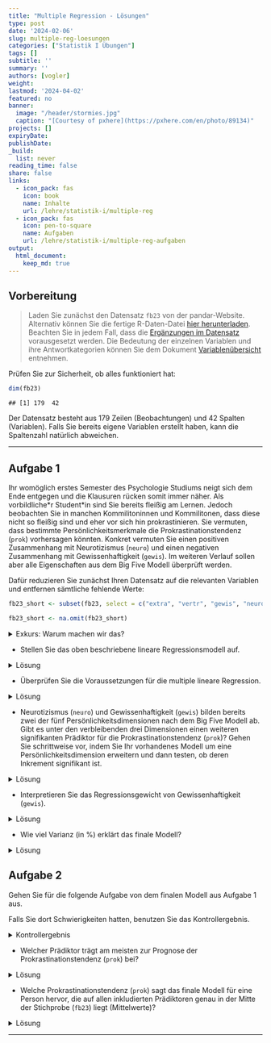 ```yaml
---
title: "Multiple Regression - Lösungen" 
type: post
date: '2024-02-06' 
slug: multiple-reg-loesungen 
categories: ["Statistik I Übungen"] 
tags: [] 
subtitle: ''
summary: '' 
authors: [vogler] 
weight: 
lastmod: '2024-04-02'
featured: no
banner:
  image: "/header/stormies.jpg"
  caption: "[Courtesy of pxhere](https://pxhere.com/en/photo/89134)"
projects: []
expiryDate: 
publishDate: 
_build:
  list: never
reading_time: false
share: false
links:
  - icon_pack: fas
    icon: book
    name: Inhalte
    url: /lehre/statistik-i/multiple-reg
  - icon_pack: fas
    icon: pen-to-square
    name: Aufgaben
    url: /lehre/statistik-i/multiple-reg-aufgaben
output:
  html_document:
    keep_md: true
---
```


## Vorbereitung



> Laden Sie zunächst den Datensatz `fb23` von der pandar-Website. Alternativ können Sie die fertige R-Daten-Datei [<i class="fas fa-download"></i> hier herunterladen](/daten/fb23.rda). Beachten Sie in jedem Fall, dass die [Ergänzungen im Datensatz](/lehre/statistik-i/multiple-regression/#prep) vorausgesetzt werden. Die Bedeutung der einzelnen Variablen und ihre Antwortkategorien können Sie dem Dokument [Variablenübersicht](/lehre/statistik-i/variablen.pdf) entnehmen.

Prüfen Sie zur Sicherheit, ob alles funktioniert hat: 


```r
dim(fb23)
```

```
## [1] 179  42
```

Der Datensatz besteht aus 179 Zeilen (Beobachtungen) und 42 Spalten (Variablen). Falls Sie bereits eigene Variablen erstellt haben, kann die Spaltenzahl natürlich abweichen.


***

## Aufgabe 1

Ihr womöglich erstes Semester des Psychologie Studiums neigt sich dem Ende entgegen und die Klausuren rücken somit immer näher. Als vorbildliche\*r Student\*in sind Sie bereits fleißig am Lernen.
Jedoch beobachten Sie in manchen Kommilitoninnen und Kommilitonen, dass diese nicht so fleißig sind und eher vor sich hin prokrastinieren.
Sie vermuten, dass bestimmte Persönlichkeitsmerkmale die Prokrastinationstendenz (`prok`) vorhersagen könnten. Konkret vermuten Sie einen positiven Zusammenhang mit Neurotizismus (`neuro`) und einen negativen Zusammenhang mit Gewissenhaftigkeit (`gewis`). Im weiteren Verlauf sollen aber alle Eigenschaften aus dem Big Five Modell überprüft werden.

Dafür reduzieren Sie zunächst Ihren Datensatz auf die relevanten Variablen und entfernen sämtliche fehlende Werte:


```r
fb23_short <- subset(fb23, select = c("extra", "vertr", "gewis", "neuro", "offen", "prok"))

fb23_short <- na.omit(fb23_short)
```

<details>

<summary>Exkurs: Warum machen wir das?</summary>

Zum einen fällt es uns so leichter den Überblick über unsere Daten zu behalten.
Zum anderen ist uns bereits im Kapitel [Multiple Regression](/lehre/statistik-i/multiple-regression) eine Fehlermeldung bei der Verwendung des Befehls `anova()` in Kombination mit fehlenden Werten (`NA`) begegnet.
Da wir im Folgenden erneut mit den Big Five Variablen arbeiten, gehen wir dieser Fehlermeldung bereits im Vorhinein aus dem Weg.


```r
#Gibt es mindestens ein fehlenden Wert auf den 6 Variablen?
anyNA(fb23[, c("extra", "vertr", "gewis", "neuro", "offen", "prok")])
```

```
## [1] TRUE
```

```r
#Auf welcher Variable und wie viele NA's gibt es?
summary(fb23[, c("extra", "vertr", "gewis", "neuro", "offen", "prok")])
```

```
##      extra           vertr           gewis           neuro           offen           prok      
##  Min.   :1.000   Min.   :1.000   Min.   :1.500   Min.   :1.000   Min.   :1.50   Min.   :1.500  
##  1st Qu.:2.500   1st Qu.:3.000   1st Qu.:3.000   1st Qu.:2.500   1st Qu.:3.00   1st Qu.:2.200  
##  Median :3.000   Median :3.500   Median :3.500   Median :3.500   Median :4.00   Median :2.500  
##  Mean   :3.268   Mean   :3.463   Mean   :3.531   Mean   :3.355   Mean   :3.74   Mean   :2.545  
##  3rd Qu.:4.000   3rd Qu.:4.000   3rd Qu.:4.000   3rd Qu.:4.000   3rd Qu.:4.50   3rd Qu.:2.950  
##  Max.   :5.000   Max.   :5.000   Max.   :5.000   Max.   :5.000   Max.   :5.00   Max.   :3.800  
##                  NA's   :1
```

```r
#ein NA auf vertr
```

</details>


-   Stellen Sie das oben beschriebene lineare Regressionsmodell auf.

<details>

<summary>Lösung</summary>


```r
mod_base <- lm(prok ~ neuro + gewis, data = fb23_short)
```

</details>


-   Überprüfen Sie die Voraussetzungen für die multiple lineare Regression.

<details>

<summary>Lösung</summary>

**Voraussetzungen:**

1.    Korrekte Spezifikation des Modells

2.    Messfehlerfreiheit der unabhängigen Variablen

3.    Unabhängigkeit der Residuen

4.    Homoskedastizität der Residuen

5.    Normalverteilung der Residuen



```r
# Korrekte Spezifikation des Modells --> Linearität

#Einfache Regressionsmodelle aufstellen
mod_neuro <- lm(prok ~ neuro, data = fb23_short)

mod_gewis <- lm(prok ~ gewis, data = fb23_short)

#Überprüfung der Linearität
par(mfrow = c(1, 2))

plot(fb23_short$prok ~ fb23_short$neuro, 
     xlab = "Neurotizismus", 
     ylab = "Prokrastinationstendenz")
lines(lowess(fb23_short$neuro, fb23_short$prok), col = "red")
abline(mod_neuro, col = "blue")


plot(fb23_short$prok ~ fb23_short$gewis, 
     xlab = "Gewissenhaftigkeit",
     ylab = "Prokrastinationstendenz")
lines(lowess(fb23_short$gewis, fb23_short$prok), col = "red")
abline(mod_gewis, col = "blue")
```

![](/lehre/statistik-i/multiple-reg-loesungen_files/figure-html/unnamed-chunk-6-1.png)<!-- -->

Für beide Variablen sind klare lineare Verläufe erkennbar.


```r
#1x2 Ansicht der Plots beenden
dev.off()
```

```
## RStudioGD 
##         2
```

Bei der **Messfehlerfreiheit der unabhängigen Variablen** geht man davon aus, dass der Fragebogen den ich nutze fehlerfrei misst, insbesondere unsere unabhängigen Variablen. Wie bereits im Kapitel [Multiple Regression](/lehre/statistik-i/multiple-regression) besprochen ist das selten der Fall und wir können uns Reliabilitätsmaßen wie Cronbachs Alpha und McDonalds Omega bedienen um das Ausmaß des Fehlers zu quantifizieren.
Bei der Nennung dieser belassen wir es aber für diese Aufgabe mal und nehmen an dass diese Voraussetzung **nicht** verletzt ist.

Auch die Voraussetzung der **Unabhängigkeit der Residuen** ist inhaltlicher Natur. In diesem Fall gehen wir davon aus, dass Sie den Fragebogen am Anfang des Semesters weitgehend unabhängig voneinander bearbeitet haben. Somit ist auch diese Voraussetzung erfüllt.


```r
#Homoskedastizität der Residuen
plot(mod_base, which = 3)
```

![](/lehre/statistik-i/multiple-reg-loesungen_files/figure-html/unnamed-chunk-8-1.png)<!-- -->

```r
car::ncvTest(mod_base) #nicht signifikant --> Homoskedastizität wird angenommen
```

```
## Non-constant Variance Score Test 
## Variance formula: ~ fitted.values 
## Chisquare = 1.538691, Df = 1, p = 0.21481
```


```r
#Normalverteilung der Residuen
car::qqPlot(mod_base)
```

![](/lehre/statistik-i/multiple-reg-loesungen_files/figure-html/unnamed-chunk-9-1.png)<!-- -->

```
## 144 170 
## 140 166
```

```r
shapiro.test(mod_base$residuals) #nicht signifikant --> Normalverteilung wird angenommen
```

```
## 
## 	Shapiro-Wilk normality test
## 
## data:  mod_base$residuals
## W = 0.99419, p-value = 0.7113
```

*Anmerkung:* Sowohl bei der Überprüfung der Homoskedastizität als auch der Normalverteilung bedienen wir uns Funktionen des `car`-Pakets. Dieses müssen wir nicht explizit mit dem `library()`-Befehl laden wenn wir zunächst den Namen des Pakets nennen, dann zwei Doppelpunkte und die Funktion folgen.
Dies ist selbst dann zu empfehlen wenn man die Pakete bereits geladen hat da so auch im Nachhinein ersichtlich ist aus welchem Paket welche Funktion genutzt wurde.

</details>


-   Neurotizismus (`neuro`) und Gewissenhaftigkeit (`gewis`) bilden bereits zwei der fünf Persönlichkeitsdimensionen nach dem Big Five Modell ab. Gibt es unter den verbleibenden drei Dimensionen einen weiteren signifikanten Prädiktor für die Prokrastinationstendenz (`prok`)? Gehen Sie schrittweise vor, indem Sie Ihr vorhandenes Modell um eine Persönlichkeitsdimension erweitern und dann testen, ob deren Inkrement signifikant ist.

<details>

<summary>Lösung</summary>


```r
#Extraversion
mod_base_extra <- lm(prok ~ neuro + gewis + extra, data = fb23_short)

anova(mod_base, mod_base_extra) #signifikant
```

```
## Analysis of Variance Table
## 
## Model 1: prok ~ neuro + gewis
## Model 2: prok ~ neuro + gewis + extra
##   Res.Df    RSS Df Sum of Sq      F  Pr(>F)  
## 1    175 28.240                              
## 2    174 27.409  1   0.83086 5.2745 0.02283 *
## ---
## Signif. codes:  0 '***' 0.001 '**' 0.01 '*' 0.05 '.' 0.1 ' ' 1
```

```r
#Verträglichkeit
mod_base_vertr <- lm(prok ~ neuro + gewis + vertr, data = fb23_short)

anova(mod_base, mod_base_vertr) #nicht signifikant
```

```
## Analysis of Variance Table
## 
## Model 1: prok ~ neuro + gewis
## Model 2: prok ~ neuro + gewis + vertr
##   Res.Df    RSS Df Sum of Sq      F Pr(>F)
## 1    175 28.240                           
## 2    174 28.231  1 0.0084482 0.0521 0.8198
```

```r
#Offenheit für neue Erfahrungen
mod_base_offen <- lm(prok ~ neuro + gewis + offen, data = fb23_short)

anova(mod_base, mod_base_offen) #nicht signifikant
```

```
## Analysis of Variance Table
## 
## Model 1: prok ~ neuro + gewis
## Model 2: prok ~ neuro + gewis + offen
##   Res.Df    RSS Df Sum of Sq      F Pr(>F)
## 1    175 28.240                           
## 2    174 28.183  1   0.05707 0.3524 0.5536
```


```r
#Inkrement von Extraversion
summary(mod_base_extra)$r.squared - summary(mod_base)$r.squared 
```

```
## [1] 0.01747554
```



Extraversion lässt sich als einzige weitere Dimension der Big Five als signifikanter Prädiktor ($F = 5.27, p = 0.023$) für Prokrastinationstendenz in unser Modell aufnehmen. 
Dabei kann Extraversion zusätzlich 1.75% Varianz erklären.

Somit lautet unser finales Modell wie folgt:


```r
mod_final <- lm(prok ~ neuro + gewis + extra, data = fb23_short)

summary(mod_final)
```

```
## 
## Call:
## lm(formula = prok ~ neuro + gewis + extra, data = fb23_short)
## 
## Residuals:
##      Min       1Q   Median       3Q      Max 
## -1.12466 -0.25241 -0.02128  0.26635  1.00898 
## 
## Coefficients:
##             Estimate Std. Error t value Pr(>|t|)    
## (Intercept)  3.04935    0.22818  13.364  < 2e-16 ***
## neuro        0.17663    0.03266   5.408 2.08e-07 ***
## gewis       -0.38529    0.03892  -9.900  < 2e-16 ***
## extra        0.08124    0.03537   2.297   0.0228 *  
## ---
## Signif. codes:  0 '***' 0.001 '**' 0.01 '*' 0.05 '.' 0.1 ' ' 1
## 
## Residual standard error: 0.3969 on 174 degrees of freedom
## Multiple R-squared:  0.4235,	Adjusted R-squared:  0.4136 
## F-statistic: 42.61 on 3 and 174 DF,  p-value: < 2.2e-16
```



</details>


-   Interpretieren Sie das Regressionsgewicht von Gewissenhaftigkeit (`gewis`).

<details>

<summary>Lösung</summary>

Zwei Personen die den **gleichen** Neurotizismus- sowie Extraversions-Wert haben, sich aber um eine Einheit in der Gewissenhaftigkeit unterscheiden, unterscheiden sich um $\mp 0.39$ Einheiten in der Prokrastinationstendenz.

</details>


-   Wie viel Varianz (in %) erklärt das finale Modell?

<details>

<summary>Lösung</summary>


```r
summary(mod_final)$r.squared
```

```
## [1] 0.4235057
```

Der Determinationskoeffizient ($R^2 =$ 0.4235) besagt das 42.35% der Varianz in der Prokrastinationstendenz durch unser Modell aus drei Prädiktoren (`neuro`, `gewis`, `extra`) erklärt wird.  

</details>



## Aufgabe 2

Gehen Sie für die folgende Aufgabe von dem finalen Modell aus Aufgabe 1 aus.

Falls Sie dort Schwierigkeiten hatten, benutzen Sie das Kontrollergebnis.

<details>

<summary>Kontrollergebnis</summary>


```r
mod_final <- lm(prok ~ neuro + gewis + extra, data = fb23_short)
```

</details>


-   Welcher Prädiktor trägt am meisten zur Prognose der Prokrastinationstendenz (`prok`) bei?
  
<details>

<summary>Lösung</summary>

Hierfür betrachten wir unsere Regressionsgewichte:


```r
mod_final$coefficients
```

```
## (Intercept)       neuro       gewis       extra 
##  3.04934935  0.17662562 -0.38529030  0.08124088
```

Diese sind jedoch noch von der benutzten Skala abhängig weswegen wir noch keine Aussage darüber treffen können welches das "beste" Regressionsgewicht ist. Daher standardisieren wir unser Modell, um uns von der Skalenabhängigkeit zu befreien.
(Ausführlicher wurde dieses Vorgehen im Kapitel [Einfache Lineare Regression](/lehre/statistik-i/einfache-reg) besprochen.)


```r
library(lm.beta)
```


```r
mod_final_std <- lm.beta(mod_final)

summary(mod_final_std)
```

```
## 
## Call:
## lm(formula = prok ~ neuro + gewis + extra, data = fb23_short)
## 
## Residuals:
##      Min       1Q   Median       3Q      Max 
## -1.12466 -0.25241 -0.02128  0.26635  1.00898 
## 
## Coefficients:
##             Estimate Standardized Std. Error t value Pr(>|t|)    
## (Intercept)  3.04935           NA    0.22818  13.364  < 2e-16 ***
## neuro        0.17663      0.33288    0.03266   5.408 2.08e-07 ***
## gewis       -0.38529     -0.57143    0.03892  -9.900  < 2e-16 ***
## extra        0.08124      0.14168    0.03537   2.297   0.0228 *  
## ---
## Signif. codes:  0 '***' 0.001 '**' 0.01 '*' 0.05 '.' 0.1 ' ' 1
## 
## Residual standard error: 0.3969 on 174 degrees of freedom
## Multiple R-squared:  0.4235,	Adjusted R-squared:  0.4136 
## F-statistic: 42.61 on 3 and 174 DF,  p-value: < 2.2e-16
```

Das betragsmäßig größte standardisierte Regressionsgewicht hat Gewissenhaftigkeit mit -0.571.
Somit lässt sich die Aussage treffen das Gewissenhaftigkeit im Vergleich zu Neurotizismus und Extraversion am meisten zu der Vorhersage der Prokrastinationstendenz beiträgt.

</details>


-   Welche Prokrastinationstendenz (`prok`) sagt das finale Modell für eine Person hervor, die auf allen inkludierten Prädiktoren genau in der Mitte der Stichprobe (`fb23`) liegt (Mittelwerte)?

<details>

<summary>Lösung</summary>

Im Folgenden werden drei Lösungsansätze gezeigt, die sich in ihrer Komplexität unterscheiden. Sofern Sie auf einen der drei gekommen sind oder einen weiteren Ansatz gefunden haben der zum gleichen Ergebnis kommt, haben Sie die Aufgabe erfolgreich geeistert.


```r
#1. Ansatz
means <- data.frame(neuro = mean(fb23_short$neuro),
                    gewis = mean(fb23_short$gewis),
                    extra = mean(fb23_short$extra))

predict(mod_final, newdata = means)
```

```
##        1 
## 2.547753
```

**Erklärung:**

Hierbei handelt es sich um den standard Ansatz wenn es darum geht für eine neue Person mit folgenden Werten auf den Prädiktoren eine Vorhersage zu treffen.


```r
#2. Ansatz
mod_final_sc <- lm(prok ~ scale(neuro) + scale(gewis) + scale(extra), data = fb23_short)

mod_final_sc$coefficients[1]
```

```
## (Intercept) 
##    2.547753
```

**Erklärung:**

Schematisch können wir für unser Modell folgende Formel aufstellen:

\begin{align}
\hat{y} = b_1 * x_1 + b_2 * x_2 + b_3 * x_3 + b_0
\end{align}


Wenn wir uns an die Formel zum Standardisieren erinnern, lautet diese wie folgt:

\begin{align}
x_{std} = \frac{x - \bar{x}}{\hat{\sigma}}
\end{align}

Setzen wir die zweite Formel in die Erste ein erhalten wir:

\begin{align}
\hat{y} = b_1 * \frac{x_1 - \bar{x_1}}{\hat{\sigma_1}} + b_2 * \frac{x_2 - \bar{x_2}}{\hat{\sigma_2}} + b_3 * \frac{x_3 - \bar{x_3}}{\hat{\sigma_3}} + b_0
\end{align}

Nun interessiert uns die vorhergesagte Prokrastinationstendenz ($\hat{y}$) für eine Person die auf allen drei Variablen ($x_1, x_2, x_3$) genau den Mittelwert dieser Variable ($\bar{x_1}, \bar{x_2}, \bar{x_3}$) aufweist.
Setzen wir für $x_1, x_2, x_3$ die Mittelwerte ein sehen wir das in den Zählern nur noch Nullen übrigbleiben.


Unsere Formel reduziert sich dann auf:

\begin{align}
\hat{y} = b_0
\end{align}

--> Für eine Person, die auf allen standardisierten Prädiktoren genau den Mittelwert dieser Variable als eigenen Wert hat, ist die prognostizierte Prokrastinationstendenz gleich dem Intercept.


```r
#3. Ansatz
mean(fb23_short$prok)
```

```
## [1] 2.547753
```

**Erklärung:**

Aufgrund dessen wie unser Regressionsmodell mathematisch definiert ist, entspricht die vorhergesagte Prokrastinationstendenz für eine Person, die auf allen Prädiktorvariablen deren Mittelwert als eigenen Wert hat, der mittleren Prokrastinationstendenz in der Stichprobe aus der das Modell entstanden ist.

</details>

***
